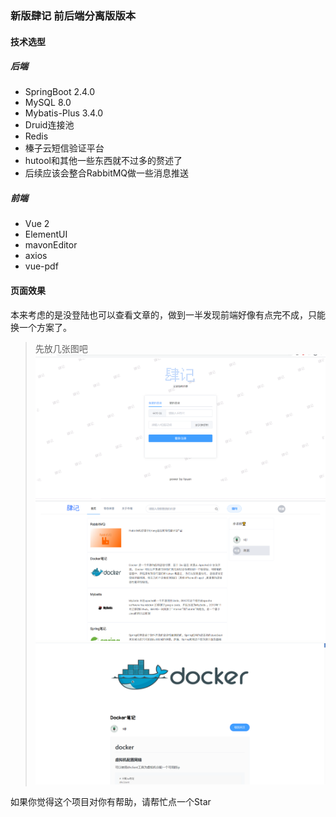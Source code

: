 ### 新版肆记 前后端分离版版本

#### 技术选型
##### 后端
- SpringBoot 2.4.0
- MySQL 8.0
- Mybatis-Plus 3.4.0
- Druid连接池
- Redis
- 榛子云短信验证平台
- hutool和其他一些东西就不过多的赘述了
- 后续应该会整合RabbitMQ做一些消息推送

##### 前端
- Vue 2 
- ElementUI
- mavonEditor
- axios
- vue-pdf

#### 页面效果
本来考虑的是没登陆也可以查看文章的，做到一半发现前端好像有点完不成，只能换一个方案了。
>先放几张图吧
![](./doc/siji-1.png)
![](./doc/siji-2.png)
![](./doc/siji-3.png)

如果你觉得这个项目对你有帮助，请帮忙点一个Star